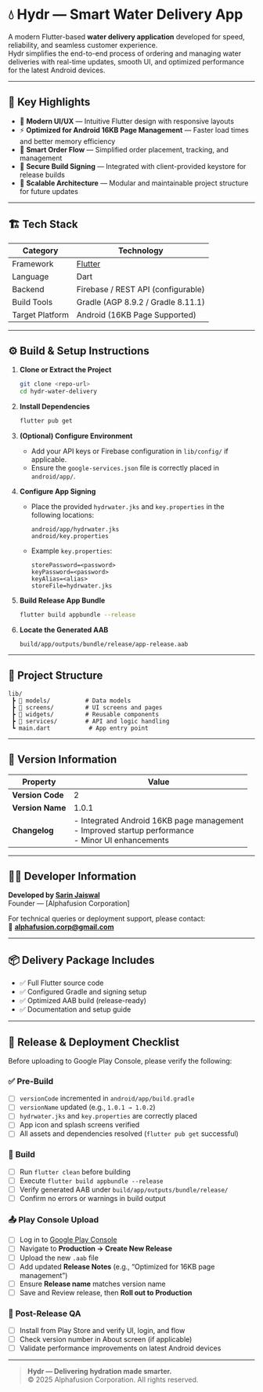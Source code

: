 # 💧 Hydr — Smart Water Delivery App

A modern Flutter-based **water delivery application** developed for speed, reliability, and seamless customer experience.  
Hydr simplifies the end-to-end process of ordering and managing water deliveries with real-time updates, smooth UI, and optimized performance for the latest Android devices.

---

## 🚀 Key Highlights

- 🧭 **Modern UI/UX** — Intuitive Flutter design with responsive layouts  
- ⚡ **Optimized for Android 16KB Page Management** — Faster load times and better memory efficiency  
- 🛒 **Smart Order Flow** — Simplified order placement, tracking, and management  
- 🔐 **Secure Build Signing** — Integrated with client-provided keystore for release builds  
- 🧩 **Scalable Architecture** — Modular and maintainable project structure for future updates  

---

## 🏗️ Tech Stack

| Category | Technology |
|-----------|-------------|
| Framework | [Flutter](https://flutter.dev/) |
| Language | Dart |
| Backend | Firebase / REST API (configurable) |
| Build Tools | Gradle (AGP 8.9.2 / Gradle 8.11.1) |
| Target Platform | Android (16KB Page Supported) |

---

## ⚙️ Build & Setup Instructions

1. **Clone or Extract the Project**
   ```bash
   git clone <repo-url>
   cd hydr-water-delivery
   ```

2. **Install Dependencies**
   ```bash
   flutter pub get
   ```

3. **(Optional) Configure Environment**
   - Add your API keys or Firebase configuration in `lib/config/` if applicable.  
   - Ensure the `google-services.json` file is correctly placed in `android/app/`.

4. **Configure App Signing**
   - Place the provided `hydrwater.jks` and `key.properties` in the following locations:
     ```
     android/app/hydrwater.jks
     android/key.properties
     ```
   - Example `key.properties`:
     ```properties
     storePassword=<password>
     keyPassword=<password>
     keyAlias=<alias>
     storeFile=hydrwater.jks
     ```

5. **Build Release App Bundle**
   ```bash
   flutter build appbundle --release
   ```

6. **Locate the Generated AAB**
   ```
   build/app/outputs/bundle/release/app-release.aab
   ```

---

## 🧱 Project Structure

```
lib/
 ┣ 📁 models/          # Data models
 ┣ 📁 screens/         # UI screens and pages
 ┣ 📁 widgets/         # Reusable components
 ┣ 📁 services/        # API and logic handling
 ┗ main.dart           # App entry point
```

---

## 🧭 Version Information

| Property | Value |
|-----------|--------|
| **Version Code** | 2 |
| **Version Name** | 1.0.1 |
| **Changelog** | - Integrated Android 16KB page management<br>- Improved startup performance<br>- Minor UI enhancements |

---

## 🧑‍💻 Developer Information

**Developed by [Sarin Jaiswal](https://github.com/sarinjaiswal)**  
Founder — [Alphafusion Corporation]

For technical queries or deployment support, please contact:  
📧 **alphafusion.corp@gmail.com**

---

## 📦 Delivery Package Includes

- ✅ Full Flutter source code  
- ✅ Configured Gradle and signing setup  
- ✅ Optimized AAB build (release-ready)  
- ✅ Documentation and setup guide  

---

## 🚀 Release & Deployment Checklist

Before uploading to Google Play Console, please verify the following:

### ✅ **Pre-Build**
- [ ] `versionCode` incremented in `android/app/build.gradle`  
- [ ] `versionName` updated (e.g., `1.0.1 → 1.0.2`)  
- [ ] `hydrwater.jks` and `key.properties` are correctly placed  
- [ ] App icon and splash screens verified  
- [ ] All assets and dependencies resolved (`flutter pub get` successful)

### 🧩 **Build**
- [ ] Run `flutter clean` before building  
- [ ] Execute `flutter build appbundle --release`  
- [ ] Verify generated AAB under `build/app/outputs/bundle/release/`  
- [ ] Confirm no errors or warnings in build output  

### 📤 **Play Console Upload**
- [ ] Log in to [Google Play Console](https://play.google.com/console)  
- [ ] Navigate to **Production → Create New Release**  
- [ ] Upload the new `.aab` file  
- [ ] Add updated **Release Notes** (e.g., “Optimized for 16KB page management”)  
- [ ] Ensure **Release name** matches version name  
- [ ] Save and Review release, then **Roll out to Production**

### 🧪 **Post-Release QA**
- [ ] Install from Play Store and verify UI, login, and flow  
- [ ] Check version number in About screen (if applicable)  
- [ ] Validate performance improvements on latest Android devices  

---

> **Hydr — Delivering hydration made smarter.**  
> © 2025 Alphafusion Corporation. All rights reserved.

